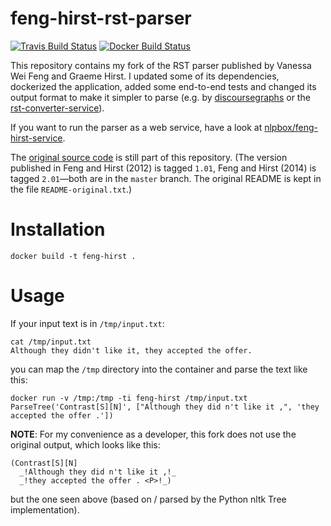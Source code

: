 # feng-hirst-rst-parser

[![Travis Build Status](https://travis-ci.org/arne-cl/feng-hirst-rst-parser.svg?branch=master)](https://travis-ci.org/arne-cl/feng-hirst-rst-parser)
[![Docker Build Status](https://img.shields.io/docker/cloud/build/nlpbox/feng-hirst-rst-parser.svg)](https://hub.docker.com/r/nlpbox/feng-hirst-rst-parser)

This repository contains my fork of the RST parser published by
Vanessa Wei Feng and Graeme Hirst. I updated some of its dependencies,
dockerized the application, added some end-to-end tests and changed its
output format to make it simpler to parse (e.g. by [discoursegraphs](https://github.com/arne-cl/discoursegraphs)
or the [rst-converter-service](https://arne-cl@github.com/NLPbox/rst-converter-service)).

If you want to run the parser as a web service, have a look at
[nlpbox/feng-hirst-service](https://github.com/nlpbox/feng-hirst-service).

The [original source code](http://www.cs.toronto.edu/~weifeng/software.html)
is still part of this repository. (The version published in Feng and Hirst (2012)
is tagged `1.01`, Feng and Hirst (2014) is tagged `2.01`—both are
in the `master` branch. The original README is kept in the file
`README-original.txt`.)



# Installation

```
docker build -t feng-hirst .
```

# Usage

If your input text is in `/tmp/input.txt`:

```
cat /tmp/input.txt
Although they didn't like it, they accepted the offer.
```

you can map the `/tmp` directory into the container and parse the text like
this:

```
docker run -v /tmp:/tmp -ti feng-hirst /tmp/input.txt
ParseTree('Contrast[S][N]', ["Although they did n't like it ,", 'they accepted the offer .'])
```

**NOTE**: For my convenience as a developer, this fork does not use the
original output, which looks like this:

```
(Contrast[S][N]
  _!Although they did n't like it ,!_
  _!they accepted the offer . <P>!_)
```

but the one seen above (based on / parsed by the Python nltk Tree implementation).
